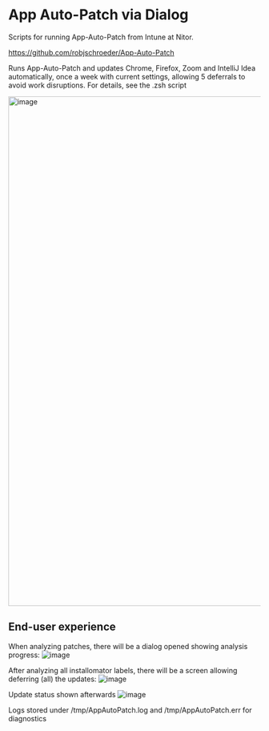 # App Auto-Patch via Dialog

Scripts for running App-Auto-Patch from Intune at Nitor. 

https://github.com/robjschroeder/App-Auto-Patch

Runs App-Auto-Patch and updates Chrome, Firefox, Zoom and IntelliJ Idea automatically, once a week with current settings, allowing 5 deferrals to avoid work disruptions. For details, see the .zsh script 

<img width="1016" alt="image" src="https://github.com/user-attachments/assets/236be7b4-f8d8-46c3-9123-d31dea19bca1">

## End-user experience

When analyzing patches, there will be a dialog opened showing analysis progress: ![image](https://github.com/user-attachments/assets/09a5c7bb-584b-4bf3-a049-3390c4911437)

After analyzing all installomator labels, there will be a screen allowing deferring (all) the updates:
![image](https://github.com/user-attachments/assets/7d9352a3-aa94-4268-9b23-cae052fe2030)

Update status shown afterwards
![image](https://github.com/user-attachments/assets/58f953d2-a6d9-4207-9477-e691fdb62907)

Logs stored under /tmp/AppAutoPatch.log and /tmp/AppAutoPatch.err for diagnostics
